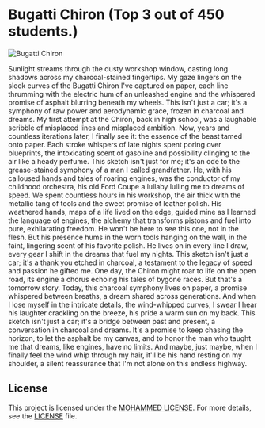 # Bugatti Chiron (Top 3 out of 450 students.)

![Bugatti Chiron](https://github.com/tech-moh-logy/Visual-Arts/assets/132733865/b5ea8b1e-9acd-4ad5-b15d-05ff38e1fce1)

Sunlight streams through the dusty workshop window, casting long shadows across my charcoal-stained fingertips. My gaze lingers on the sleek curves of the Bugatti Chiron I've captured on paper, each line thrumming with the electric hum of an unleashed engine and the whispered promise of asphalt blurring beneath my wheels. This isn't just a car; it's a symphony of raw power and aerodynamic grace, frozen in charcoal and dreams. My first attempt at the Chiron, back in high school, was a laughable scribble of misplaced lines and misplaced ambition. Now, years and countless iterations later, I finally see it: the essence of the beast tamed onto paper. Each stroke whispers of late nights spent poring over blueprints, the intoxicating scent of gasoline and possibility clinging to the air like a heady perfume. This sketch isn't just for me; it's an ode to the grease-stained symphony of a man I called grandfather. He, with his calloused hands and tales of roaring engines, was the conductor of my childhood orchestra, his old Ford Coupe a lullaby lulling me to dreams of speed. We spent countless hours in his workshop, the air thick with the metallic tang of tools and the sweet promise of leather polish. His weathered hands, maps of a life lived on the edge, guided mine as I learned the language of engines, the alchemy that transforms pistons and fuel into pure, exhilarating freedom. He won't be here to see this one, not in the flesh. But his presence hums in the worn tools hanging on the wall, in the faint, lingering scent of his favorite polish. He lives on in every line I draw, every gear I shift in the dreams that fuel my nights. This sketch isn't just a car; it's a thank you etched in charcoal, a testament to the legacy of speed and passion he gifted me. One day, the Chiron might roar to life on the open road, its engine a chorus echoing his tales of bygone races. But that's a tomorrow story. Today, this charcoal symphony lives on paper, a promise whispered between breaths, a dream shared across generations. And when I lose myself in the intricate details, the wind-whipped curves, I swear I hear his laughter crackling on the breeze, his pride a warm sun on my back. This sketch isn't just a car; it's a bridge between past and present, a conversation in charcoal and dreams. It's a promise to keep chasing the horizon, to let the asphalt be my canvas, and to honor the man who taught me that dreams, like engines, have no limits. And maybe, just maybe, when I finally feel the wind whip through my hair, it'll be his hand resting on my shoulder, a silent reassurance that I'm not alone on this endless highway.

## License

This project is licensed under the [MOHAMMED LICENSE](https://github.com/tech-moh-logy/MOHAMMED-License/blob/main/README.md). For more details, see the [LICENSE](https://github.com/tech-moh-logy/MOHAMMED-License/blob/main/README.md) file.
